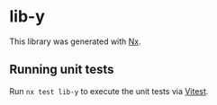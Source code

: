 # lib-y

This library was generated with [Nx](https://nx.dev).

## Running unit tests

Run `nx test lib-y` to execute the unit tests via [Vitest](https://vitest.dev/).
